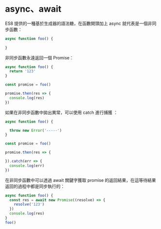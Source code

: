 # async、await

ES8 提供的一種基於生成器的語法糖，在函數開頭加上 async 就代表是一個非同步函數：

```js
async function foo() {
  
}
```

非同步函數永遠返回一個 Promise：

```js
async function foo() {
  return '123'
}

const promise = foo()

promise.then(res => {
  console.log(res)
})
```

如果在非同步函數中拋出異常，可以使用 catch 進行捕獲 ：

```js
async function foo() {

  throw new Error('-----')
}

const promise = foo()

promise.then(res => {

}).catch(err => {
  console.log(err)
})
```

在非同步函數中可以透過 await 關鍵字獲取 promise 的返回結果，在這等待結果返回的過程中都是同步執行的：

```js
async function foo() {
  const res = await new Promise((resolve) => {
    resolve('123')
  })
  console.log(res)
}
foo()
```